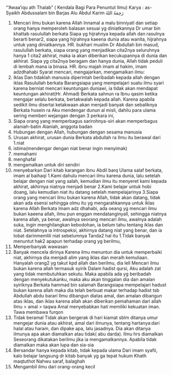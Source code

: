 “‘Awaa’iqu ath Thalab”
( Kendala Bagi Para Penuntut Ilmu)
Karya : as-Syaikh Abdussalam bin Barjas Alu Abdul Karim رَحِمَهُ اللهُ
1. Mencari ilmu bukan karena Allah
Innamal a malu binniyatl dan setiap orang hanya memperoleh balasan sesuai yg diniatkannya
Dr umar bin khattab rasulullah berkata
Siapa yg hijrahnya kepada allah dan rasulnya berarti benar2, siapa yang hijrahnya kaeena dunia atau wanita, hijrahnya untuk yang diniatkannya. HR. bukhari muslim
Dr Abdullah bin masud, rasulullah berkata, siapa orang yang menjadikan cita2nya seluruhnya hanya 1 cita2 akhirat, maka ia akan diberikan kecukupannya di dunia dan akhirat. Siapa yg cita2nya beragam dan hanya dunia, Allah tidak peduli di lembah mana ia binasa. HR. ibnu majah imam al hakim, imam adzdhahabi
Syarat mencari, mengajarkan, mengamalkan ilmu:
1. Iklas
Dan tidaklah manusia diperintah beribadah kepada allah dengan iklas
Rasulullah berkata
Barangsiapa yang mempelajari suatu ilmu syari karena berniat mencari keuntungan duniawi, ia tidak akan mendapat keuntungan akhirat(Hr. Ahmad)
Berkata sahnun ra
Ibnu qasim ketika mengajar selalu berkata, bertakwalah kepada allah. Karena apabila sedikit ilmu disertai ketakwaan akan menjadi banyak dan sebaliknya
Berkata husein ra
Aku mendengar dunun al misli, dahilu para ulama sering memberi wejangan dengan 3 perkara ini,
1. Siapa orang yang memperbagus sarirohnya-siri akan memperbagus alaniah-batin
Alaniah, anggota badan
2. Hubungan dengan Allah, hubungan dengan sesama manusia
3. Urusan akhirat, urusan dunia
Berkata abdullah ra
Ilmu itu berawal dari
1.niat
2. istima(mendengar dengan niat benar ingin menyimak)
3. memahami
4. menghafal
5. mengamalkan untuk diri sendiri
6. menyebarkan
Dari kitab karangan ibnu Abdil barq
Ulama salaf berkata, imam al baihaqi
1.Kami dahulu mencari ilmu karena dunia, lalu setelah belajar dengan niat yang salah, kemudian ilmu itu menyeret kami kepada akhirat, akhirnya niatnya menjadi benar
2.Kami belajar untuk hobi doang, lalu kemudian niat itu datang setelah mempelajarinya
3.Siapa orang yang mencari ilmu bukan karena Allah, tidak akan datang, tidak akan ada esensi sehingga olmu itu yg mengarahkannya untuk iklas karena Allah
Berkata Imam adz dhahabi, ada oeang yg mencari ilmu bukan kaeena allah, ilmu pun enggan mendatanginyall, sehingga niatnya karena allah, ya benar, awalnya seorang mencari ilmu, awalnya adalah suka, ingin menghilangkan kebodohan, ia belum tahu tentang iklas dan niat. Setelahnya ia introspeksi, akhirnya datang niat yang benar, dan ia tobat darinmemlili niat sebelumnya
Tanda2 hal itu
1.Tidak banyak menuntut hak2 apapun terhadap orang yg berilmu,
2. Memperbanyak wawasan
3. Banyak mencela dirinya
Karena ilmu menuntun dia untuk memperbaiki niat, akhirnya dia menjadi alim yang iklas dan meraih kemuliaan.
Hanyalah orang2 yg takut kpd allah dan berilmu, dia lell
Mencari ilmu bukan karena allah termasuk syirik
Dalam hadist qursi,
Aku adalah zat yang tidak membutuhkan sekutu. Maka apabila ada yg beribadah dengan menyekutukanku, maka aku akan tinggalan dia dan amalan syiriknya
Berkata hammad bin salamah
Barangsiapa mempelajari hadust bukan karena allah maka dia telah berbuat makar terhadap hadist tsb
Abdullah abdu barari
Ilmu dibangun diatas amal, dan amalan dibangun atas iklas, dan iklas karena allah akan diberikan pemahaman dari allah
Ilmu > amal > taqwa
Amal menyebabkan hati memiliki kekuatan iman.
Tawa membawa furqon
2. Tidak beramal
Tidak akan bergerak di hari kiamat sblm ditanya umur mengejar dunia atau akhirat, amal dari ilmunya, tentang hartanya:dari halal atau haram, dan dipake apa, lalu jasadnya. Dia akan ditanya ilmunya apa akan diamalkan atau tidak( abu darda). Ilmu hrs diamalkan
Seseorang dikatakan berilmu jika ia mengamalkannya. Apabila tidak diamalkan maka akan lupa dan sia-sia
3. Bersandar hanya kepada kitab, tidak kepada ulama
Dari imam syafii, kalo belajar langsung dr kitab banyak yg ga tepat hukum
Khath maqtuthot
Nahwu saraf, balaghah
4. Mengambil ilmu dari orang-orang kecil